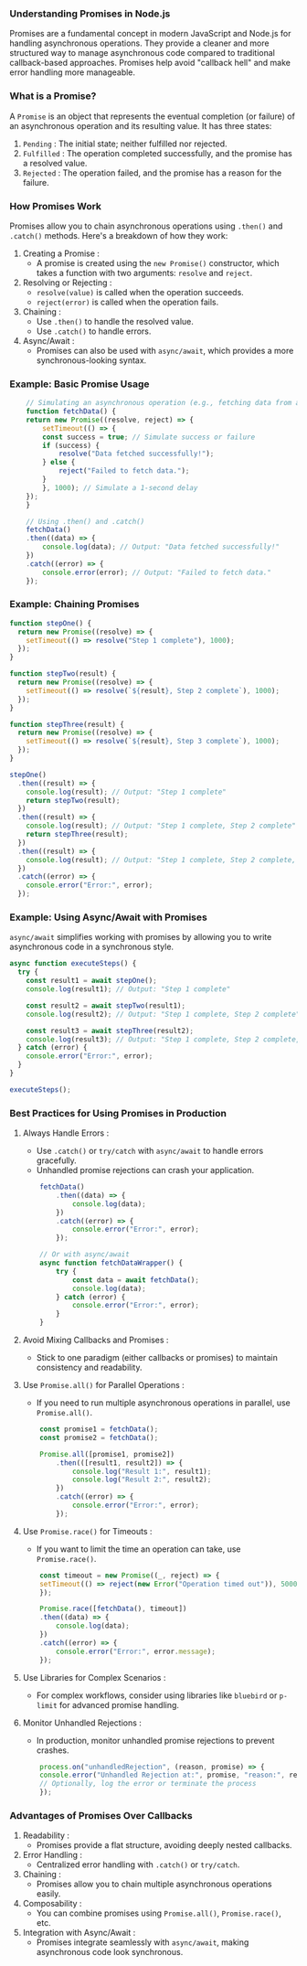 ### Understanding Promises in Node.js

Promises are a fundamental concept in modern JavaScript and Node.js for handling asynchronous operations. They provide a cleaner and more structured way to manage asynchronous code compared to traditional callback-based approaches. Promises help avoid "callback hell" and make error handling more manageable.

### What is a Promise?

A `Promise` is an object that represents the eventual completion (or failure) of an asynchronous operation and its resulting value. It has three states:

1. `Pending` : The initial state; neither fulfilled nor rejected.
2. `Fulfilled` : The operation completed successfully, and the promise has a resolved value.
3. `Rejected` : The operation failed, and the promise has a reason for the failure.

### How Promises Work

Promises allow you to chain asynchronous operations using `.then()` and `.catch()` methods. Here's a breakdown of how they work:

1. Creating a Promise : 
    - A promise is created using the `new Promise()` constructor, which takes a function with two arguments: `resolve` and `reject`.
2. Resolving or Rejecting :
    - `resolve(value)` is called when the operation succeeds.
    - `reject(error)` is called when the operation fails.
3. Chaining :
    - Use `.then()` to handle the resolved value.
    - Use `.catch()` to handle errors.
4. Async/Await :
    - Promises can also be used with `async/await`, which provides a more synchronous-looking syntax.

### Example: Basic Promise Usage

```javascript
    // Simulating an asynchronous operation (e.g., fetching data from a database)
    function fetchData() {
    return new Promise((resolve, reject) => {
        setTimeout(() => {
        const success = true; // Simulate success or failure
        if (success) {
            resolve("Data fetched successfully!");
        } else {
            reject("Failed to fetch data.");
        }
        }, 1000); // Simulate a 1-second delay
    });
    }

    // Using .then() and .catch()
    fetchData()
    .then((data) => {
        console.log(data); // Output: "Data fetched successfully!"
    })
    .catch((error) => {
        console.error(error); // Output: "Failed to fetch data."
    });
```

### Example: Chaining Promises

```javascript
function stepOne() {
  return new Promise((resolve) => {
    setTimeout(() => resolve("Step 1 complete"), 1000);
  });
}

function stepTwo(result) {
  return new Promise((resolve) => {
    setTimeout(() => resolve(`${result}, Step 2 complete`), 1000);
  });
}

function stepThree(result) {
  return new Promise((resolve) => {
    setTimeout(() => resolve(`${result}, Step 3 complete`), 1000);
  });
}

stepOne()
  .then((result) => {
    console.log(result); // Output: "Step 1 complete"
    return stepTwo(result);
  })
  .then((result) => {
    console.log(result); // Output: "Step 1 complete, Step 2 complete"
    return stepThree(result);
  })
  .then((result) => {
    console.log(result); // Output: "Step 1 complete, Step 2 complete, Step 3 complete"
  })
  .catch((error) => {
    console.error("Error:", error);
  });
```

### Example: Using Async/Await with Promises

`async/await` simplifies working with promises by allowing you to write asynchronous code in a synchronous style.

```javascript
async function executeSteps() {
  try {
    const result1 = await stepOne();
    console.log(result1); // Output: "Step 1 complete"

    const result2 = await stepTwo(result1);
    console.log(result2); // Output: "Step 1 complete, Step 2 complete"

    const result3 = await stepThree(result2);
    console.log(result3); // Output: "Step 1 complete, Step 2 complete, Step 3 complete"
  } catch (error) {
    console.error("Error:", error);
  }
}

executeSteps();
```

### Best Practices for Using Promises in Production

1. Always Handle Errors :
    - Use `.catch()` or `try/catch` with `async/await` to handle errors gracefully.
    - Unhandled promise rejections can crash your application.

    ```javascript
        fetchData()
            .then((data) => {
                console.log(data);
            })
            .catch((error) => {
                console.error("Error:", error);
            });

        // Or with async/await
        async function fetchDataWrapper() {
            try {
                const data = await fetchData();
                console.log(data);
            } catch (error) {
                console.error("Error:", error);
            }
        }
    ```

2. Avoid Mixing Callbacks and Promises :
    - Stick to one paradigm (either callbacks or promises) to maintain consistency and readability.

3. Use `Promise.all()` for Parallel Operations :
    - If you need to run multiple asynchronous operations in parallel, use `Promise.all()`.

    ```javascript
        const promise1 = fetchData();
        const promise2 = fetchData();

        Promise.all([promise1, promise2])
            .then(([result1, result2]) => {
                console.log("Result 1:", result1);
                console.log("Result 2:", result2);
            })
            .catch((error) => {
                console.error("Error:", error);
            });
    ```
4. Use `Promise.race()` for Timeouts :
    - If you want to limit the time an operation can take, use `Promise.race()`.

    ```javascript
        const timeout = new Promise((_, reject) => {
        setTimeout(() => reject(new Error("Operation timed out")), 5000);
        });

        Promise.race([fetchData(), timeout])
        .then((data) => {
            console.log(data);
        })
        .catch((error) => {
            console.error("Error:", error.message);
        });
    ```
5. Use Libraries for Complex Scenarios :
    - For complex workflows, consider using libraries like `bluebird` or `p-limit` for advanced promise handling.
6. Monitor Unhandled Rejections :
    - In production, monitor unhandled promise rejections to prevent crashes.

    ```javascript
        process.on("unhandledRejection", (reason, promise) => {
        console.error("Unhandled Rejection at:", promise, "reason:", reason);
        // Optionally, log the error or terminate the process
        });
    ```

### Advantages of Promises Over Callbacks
1. Readability :
    - Promises provide a flat structure, avoiding deeply nested callbacks.
2. Error Handling :
    - Centralized error handling with `.catch()` or `try/catch`.
3. Chaining :
    - Promises allow you to chain multiple asynchronous operations easily.
4. Composability :
    - You can combine promises using `Promise.all()`, `Promise.race()`, etc.
5. Integration with Async/Await :
    - Promises integrate seamlessly with `async/await`, making asynchronous code look synchronous.